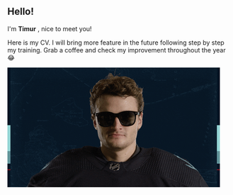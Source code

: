 ## Hello!

I'm **Timur** , nice to meet you!

Here is my CV. I will bring more feature in the future following step by step my training. Grab a coffee and check my improvement throughout the year :joy:

![winkwink](/wink.gif)

